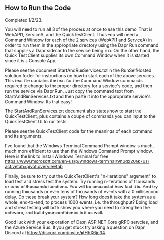 ## How to Run the Code
Completed 1/2/23.

You will need to run all 3 of the process at once to use this demo.  That is WebAPI1, ServiceA, and the QuickTestClient.  Thus you will need a Command Window for each of the 2 services (WebAPI1 and ServiceA) in order to run them in the appropriate directory using the Dapr Run command that supplies a Dapr sidecar to the service being run.  On the other hand, the Quick Test Client supplies its own Command Window when it is started since it is a Console App.

Please see the document StartAndRunServices.txt in the RunSelfHosted solution folder for instructions on how to start each of the above services. This text file contains the text for the Command Window commands required to change to the proper directory for a service's code, and then run the service via Dapr Run.  Just copy the command text from StartAndRunServices.txt and then paste it into the appropriate service's Command Window.  Its that easy!

The StartAndRunServices.txt document also states how to start the QuickTestClient, plus contains a couple of commands you can input to the QuickTestClient UI to run tests.

Please see the QuickTestClient code for the meanings of each command and its arguments.



I've found that the Windows Terminal Command Prompt window is much, much more efficient to use than the Windows Command Prompt window. Here is the link to install Windows Terminal for free: https://www.microsoft.com/en-us/p/windows-terminal/9n0dx20hk701?activetab=pivot:overviewtab

Finally, be sure to try out the QuickTestClient's "n-Iterations" argument" to load test and stress test the system.  Try running n-iterations of thousands or tens of thousands iterations.  You will be amazed at how fast it is.  And try running thousands or even tens of thousands of events with a 0 millisecond delay.  Do these break your system?  How long does it take the system as a whole, end-to-end, to process 1000 events, i.e. the throughput?  Doing load and stress testing will both show you where you need to strengthen the software, and build your confidence in it as well.

Good luck with your exploration of Dapr, ASP.NET Core gRPC servcies, and the Azure Service Bus.  If you get stuck try asking a question on Dapr Discord at https://discord.com/invite/ptHhX6jc34.
